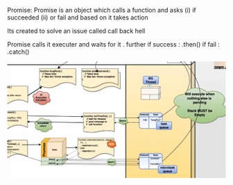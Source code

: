 Promise:
Promise is an object which calls a function and asks 
(i) if succeeded 
(ii) or fail 
and based on it takes action

Its created to solve an issue called  call back hell

Promise calls it executer and  waits for it .
further if success :  .then() 
if fail :  .catch()

![alt text](image.png)

